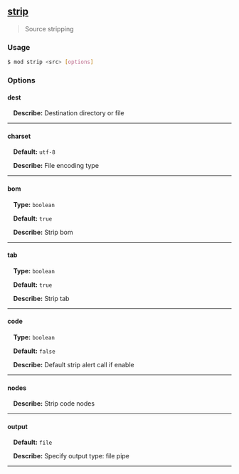 ## <a href="#strip" name="strip">strip</a>
> Source stripping

### Usage

```sh
$ mod strip <src> [options]
```

### Options

#### dest


<p> <b>&nbsp;&nbsp;&nbsp;&nbsp;Describe:</b> Destination directory or file</p>
<hr>

#### charset

<p> <b>&nbsp;&nbsp;&nbsp;&nbsp;Default:</b> <code>utf-8</code></p>
<p> <b>&nbsp;&nbsp;&nbsp;&nbsp;Describe:</b> File encoding type</p>
<hr>

#### bom
<p> <b>&nbsp;&nbsp;&nbsp;&nbsp;Type:</b> <code>boolean</code></p>
<p> <b>&nbsp;&nbsp;&nbsp;&nbsp;Default:</b> <code>true</code></p>
<p> <b>&nbsp;&nbsp;&nbsp;&nbsp;Describe:</b> Strip bom</p>
<hr>

#### tab
<p> <b>&nbsp;&nbsp;&nbsp;&nbsp;Type:</b> <code>boolean</code></p>
<p> <b>&nbsp;&nbsp;&nbsp;&nbsp;Default:</b> <code>true</code></p>
<p> <b>&nbsp;&nbsp;&nbsp;&nbsp;Describe:</b> Strip tab</p>
<hr>

#### code
<p> <b>&nbsp;&nbsp;&nbsp;&nbsp;Type:</b> <code>boolean</code></p>
<p> <b>&nbsp;&nbsp;&nbsp;&nbsp;Default:</b> <code>false</code></p>
<p> <b>&nbsp;&nbsp;&nbsp;&nbsp;Describe:</b> Default strip alert call if enable</p>
<hr>

#### nodes


<p> <b>&nbsp;&nbsp;&nbsp;&nbsp;Describe:</b> Strip code nodes</p>
<hr>

#### output

<p> <b>&nbsp;&nbsp;&nbsp;&nbsp;Default:</b> <code>file</code></p>
<p> <b>&nbsp;&nbsp;&nbsp;&nbsp;Describe:</b> Specify output type: file pipe</p>
<hr>







